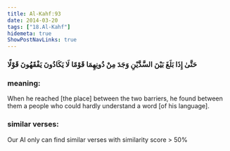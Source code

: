 ```yaml
---
title: Al-Kahf:93
date: 2014-03-20
tags: ["18.Al-Kahf"]
hidemeta: true 
ShowPostNavLinks: true 
---
```

### حَتَّىٰ إِذَا بَلَغَ بَيْنَ السَّدَّيْنِ وَجَدَ مِنْ دُونِهِمَا قَوْمًا لَا يَكَادُونَ يَفْقَهُونَ قَوْلًا
### meaning: 
When he reached [the place] between the two barriers, he found between them a people who could hardly understand a word [of his language].
### similar verses: 

Our AI only can find similar verses with similarity score > 50% 





